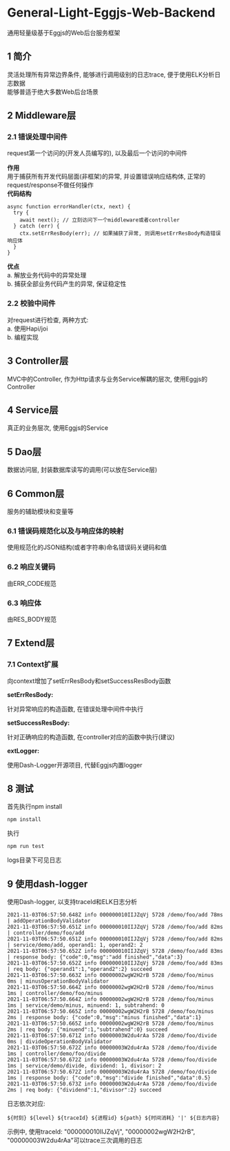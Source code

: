 # General-Light-Eggjs-Web-Backend
通用轻量级基于Eggjs的Web后台服务框架

## 1 简介
灵活处理所有异常边界条件, 能够进行调用级别的日志trace, 便于使用ELK分析日志数据  
能够普适于绝大多数Web后台场景

## 2 Middleware层
### 2.1 错误处理中间件
request第一个访问的(开发人员编写的), 以及最后一个访问的中间件

**作用**  
用于捕获所有开发代码层面(非框架)的异常, 并设置错误响应结构体,
正常的request/response不做任何操作  
**代码结构**  
```
async function errorHandler(ctx, next) {
  try {
    await next(); // 立刻访问下一个middleware或者controller
  } catch (err) {
    ctx.setErrResBody(err); // 如果捕获了异常, 则调用setErrResBody构造错误响应体
  }
}
```
**优点**  
a. 解放业务代码中的异常处理  
b. 捕获全部业务代码产生的异常, 保证稳定性  
### 2.2 校验中间件
对request进行检查, 两种方式:  
a. 使用Hapi/joi  
b. 编程实现
## 3 Controller层
MVC中的Controller, 作为Http请求与业务Service解耦的层次, 使用Eggjs的Controller
## 4 Service层
真正的业务层次, 使用Eggjs的Service
## 5 Dao层
数据访问层, 封装数据库读写的调用(可以放在Service层)
## 6 Common层
服务的辅助模块和变量等
### 6.1 错误码规范化以及与响应体的映射
使用规范化的JSON结构(或者字符串)命名错误码关键码和值
### 6.2 响应关键码
由ERR_CODE规范
### 6.3 响应体
由RES_BODY规范
## 7 Extend层
### 7.1 Context扩展
向context增加了setErrResBody和setSuccessResBody函数

**setErrResBody:**

针对异常响应的构造函数, 在错误处理中间件中执行

**setSuccessResBody:**

针对正确响应的构造函数, 在controller对应的函数中执行(建议)

**extLogger:**

使用Dash-Logger开源项目, 代替Eggjs内置logger
## 8 测试
首先执行npm install  
```
npm install
```
执行  
```
npm run test
```
logs目录下可见日志
## 9 使用dash-logger
使用Dash-logger, 以支持traceId和ELK日志分析
```
2021-11-03T06:57:50.648Z info 000000010IIJZqVj 5728 /demo/foo/add 78ms | addOperationBodyValidator
2021-11-03T06:57:50.651Z info 000000010IIJZqVj 5728 /demo/foo/add 82ms | controller/demo/foo/add
2021-11-03T06:57:50.651Z info 000000010IIJZqVj 5728 /demo/foo/add 82ms | service/demo/add, operand1: 1, operand2: 2
2021-11-03T06:57:50.652Z info 000000010IIJZqVj 5728 /demo/foo/add 83ms | response body: {"code":0,"msg":"add finished","data":3}
2021-11-03T06:57:50.652Z info 000000010IIJZqVj 5728 /demo/foo/add 83ms | req body: {"operand1":1,"operand2":2} succeed
2021-11-03T06:57:50.663Z info 00000002wgW2H2rB 5728 /demo/foo/minus 0ms | minusOperationBodyValidator
2021-11-03T06:57:50.664Z info 00000002wgW2H2rB 5728 /demo/foo/minus 1ms | controller/demo/foo/minus
2021-11-03T06:57:50.664Z info 00000002wgW2H2rB 5728 /demo/foo/minus 1ms | service/demo/minus, minuend: 1, subtrahend: 0
2021-11-03T06:57:50.665Z info 00000002wgW2H2rB 5728 /demo/foo/minus 2ms | response body: {"code":0,"msg":"minus finished","data":1}
2021-11-03T06:57:50.665Z info 00000002wgW2H2rB 5728 /demo/foo/minus 2ms | req body: {"minuend":1,"subtrahend":0} succeed
2021-11-03T06:57:50.671Z info 00000003W2du4rAa 5728 /demo/foo/divide 0ms | divideOperationBodyValidator
2021-11-03T06:57:50.672Z info 00000003W2du4rAa 5728 /demo/foo/divide 1ms | controller/demo/foo/divide
2021-11-03T06:57:50.672Z info 00000003W2du4rAa 5728 /demo/foo/divide 1ms | service/demo/divide, dividend: 1, divisor: 2
2021-11-03T06:57:50.672Z info 00000003W2du4rAa 5728 /demo/foo/divide 1ms | response body: {"code":0,"msg":"divide finished","data":0.5}
2021-11-03T06:57:50.673Z info 00000003W2du4rAa 5728 /demo/foo/divide 2ms | req body: {"dividend":1,"divisor":2} succeed
```
日志依次对应:
```
${时刻} ${level} ${traceId} ${进程id} ${path} ${时间消耗} '|' ${日志内容}
```

示例中, 使用traceId: "000000010IIJZqVj", "00000002wgW2H2rB", "00000003W2du4rAa"可以trace三次调用的日志

